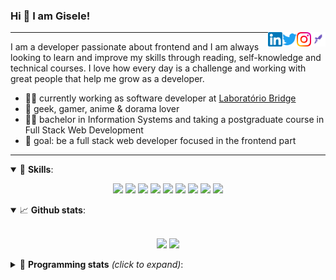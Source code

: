 <h3>Hi 👋 I am Gisele!</h3>

<a href="https://app.rocketseat.com.br/me/gisabernardess/" target="_blank" rel="nofollow"><img align="right" width="23rem" src="https://github.com/gisabernardess/gisabernardess/blob/master/assets/rocketseat.png?raw=true" alt="Rocketseat: @gisabernardess"/></a>
<a href="https://www.instagram.com/gisabernardess/" target="_blank" rel="nofollow"><img align="right" width="23rem" src="https://github.com/gisabernardess/gisabernardess/blob/master/assets/instagram.png?raw=true" alt="Instagram: @gisabernardess"/></a>
<a href="https://twitter.com/gisabernardess/" target="_blank" rel="nofollow"><img align="right" width="23rem" src="https://github.com/gisabernardess/gisabernardess/blob/master/assets/twitter.png?raw=true" alt="Twitter: @gisabernardess"/></a>
<a href="https://www.linkedin.com/in/gisabernardess/" target="_blank" rel="nofollow"><img align="right" width="23rem" src="https://github.com/gisabernardess/gisabernardess/blob/master/assets/linkedin.png?raw=true" alt="LinkedIn: @gisabernardess"/></a>

---

I am a developer passionate about frontend and I am always looking to learn and improve my skills through reading, self-knowledge and technical courses. I love how every day is a challenge and working with great people that help me grow as a developer.

- 👩‍💻 currently working as software developer at <a href="https://bridge.ufsc.br/" rel="nofollow">Laboratório Bridge</a>
- 💜 geek, gamer, anime & dorama lover
- 👩‍🎓 bachelor in Information Systems and taking a postgraduate course in Full Stack Web Development
- 🎯 goal: be a full stack web developer focused in the frontend part

---

<details open>
  <summary>🚀 <b>Skills</b>:</summary>

<p align="center">
  <img src="https://img.shields.io/badge/html-%23E34F26.svg?&style=for-the-badge&logo=html5&logoColor=white"/>
  <img src="https://img.shields.io/badge/css-%231572B6.svg?&style=for-the-badge&logo=css3&logoColor=white"/>
  <img src="https://img.shields.io/badge/javascript%20-%23323330.svg?&style=for-the-badge&logo=javascript&logoColor=%23F7DF1E"/>
  <img src="https://img.shields.io/badge/typescript-%23007ACC.svg?&style=for-the-badge&logo=typescript&logoColor=white"/>
  <img src="https://img.shields.io/badge/react-%2335495e.svg?&style=for-the-badge&logo=react&logoColor=%2361DAFB"/>
  <img src="https://img.shields.io/badge/react_native%20-%2335495e.svg?&style=for-the-badge&logo=react&logoColor=%2361DAFB"/>
  <img src="https://img.shields.io/badge/node.js%20-%2343853D.svg?&style=for-the-badge&logo=node.js&logoColor=white"/>
  <img src="https://img.shields.io/badge/Next.js%20-black.svg?&style=for-the-badge&logo=NuxtJS&logoColor=white"/>
  <img src="https://img.shields.io/badge/git-%23F05033.svg?&style=for-the-badge&logo=git&logoColor=white"/>
</p>

</details>

<details open>
  <summary>📈 <b>Github stats</b>:</summary>
  <br>
  <p align="center">
  <img src="https://github-readme-stats.vercel.app/api?username=gisabernardess&show_icons=true&include_all_commits=true&count_private=true&&hide=issues&theme=radical"/>
  <img src="https://github-readme-stats.vercel.app/api/top-langs/?username=gisabernardess&layout=compact&theme=tokyonight">
  </p>

</details>

<details>
  <summary>🤖 <b>Programming stats</b> <em>(click to expand)</em>:</summary>
  <br/>

  <!--START_SECTION:waka-->
![Profile Views](http://img.shields.io/badge/Profile%20Views-13-blue)

![Lines of code](https://img.shields.io/badge/From%20Hello%20World%20I%27ve%20Written-359788%20lines%20of%20code-blue)

**🐱 My Github Data** 

> 🏆 350 Contributions in the Year 2021
 > 
> 📦 211.1 kB Used in Github's Storage 
 > 
> 💼 Opted to Hire
 > 
> 📜 36 Public Repositories 
 > 
> 🔑 4 Private Repositories  
 > 
**I'm an Early 🐤** 

```text
🌞 Morning    15 commits     ███░░░░░░░░░░░░░░░░░░░░░░   14.42% 
🌆 Daytime    41 commits     █████████░░░░░░░░░░░░░░░░   39.42% 
🌃 Evening    46 commits     ███████████░░░░░░░░░░░░░░   44.23% 
🌙 Night      2 commits      ░░░░░░░░░░░░░░░░░░░░░░░░░   1.92%

```
📅 **I'm Most Productive on Sunday** 

```text
Monday       18 commits     ████░░░░░░░░░░░░░░░░░░░░░   17.31% 
Tuesday      11 commits     ██░░░░░░░░░░░░░░░░░░░░░░░   10.58% 
Wednesday    18 commits     ████░░░░░░░░░░░░░░░░░░░░░   17.31% 
Thursday     9 commits      ██░░░░░░░░░░░░░░░░░░░░░░░   8.65% 
Friday       11 commits     ██░░░░░░░░░░░░░░░░░░░░░░░   10.58% 
Saturday     18 commits     ████░░░░░░░░░░░░░░░░░░░░░   17.31% 
Sunday       19 commits     ████░░░░░░░░░░░░░░░░░░░░░   18.27%

```


📊 **This Week I Spent My Time On** 

```text
💬 Programming Languages: 
TypeScript               11 hrs 18 mins      ██████████████░░░░░░░░░░░   59.0% 
Kotlin                   5 hrs 20 mins       ███████░░░░░░░░░░░░░░░░░░   27.89% 
Markdown                 45 mins             █░░░░░░░░░░░░░░░░░░░░░░░░   3.94% 
JSON                     29 mins             ░░░░░░░░░░░░░░░░░░░░░░░░░   2.57% 
YAML                     17 mins             ░░░░░░░░░░░░░░░░░░░░░░░░░   1.52%

🔥 Editors: 
VS Code                  13 hrs 11 mins      █████████████████░░░░░░░░   68.77% 
IntelliJ                 5 hrs 59 mins       ███████░░░░░░░░░░░░░░░░░░   31.23%

💻 Operating System: 
Linux                    19 hrs 10 mins      █████████████████████████   100.0%

```

**I Mostly Code in TypeScript** 

```text
TypeScript               16 repos            █████████░░░░░░░░░░░░░░░░   36.36% 
JavaScript               13 repos            ███████░░░░░░░░░░░░░░░░░░   29.55% 
Java                     7 repos             ████░░░░░░░░░░░░░░░░░░░░░   15.91% 
TeX                      4 repos             ██░░░░░░░░░░░░░░░░░░░░░░░   9.09% 
HTML                     3 repos             █░░░░░░░░░░░░░░░░░░░░░░░░   6.82%

```


**Timeline**

![Chart not found](https://raw.githubusercontent.com/gisabernardess/gisabernardess/master/charts/bar_graph.png) 


<!--END_SECTION:waka-->
</details>
